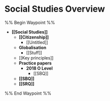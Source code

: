 # Social Studies Overview
%% Begin Waypoint %%
- **[[Social Studies]]**
	- **[[Citizenship]]**
		- [[Untitled]]
	- **Globalisation**
		- [[Stuff]]
	- [[Key principles]]
	- **Practice papers**
		- **2018 O Level**
			- [[SBQ]]
	- **[[SBQ]]**
	- **[[SRQ]]**

%% End Waypoint %%